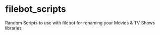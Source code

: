 # filebot_scripts
Random Scripts to use with filebot for renaming your Movies &amp; TV Shows libraries
